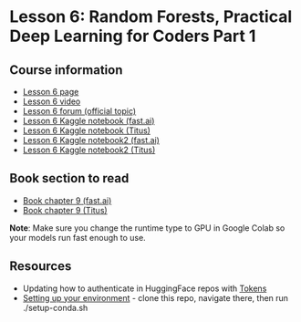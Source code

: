 # Lesson 6: Random Forests, Practical Deep Learning for Coders Part 1

## Course information
- [Lesson 6 page](https://course.fast.ai/Lessons/lesson6.html)
- [Lesson 6 video](https://www.youtube.com/watch?v=AdhG64NF76E)
- [Lesson 6 forum (official topic)](https://forums.fast.ai/t/lesson-6-official-topic/96972)
- [Lesson 6 Kaggle notebook (fast.ai)](https://www.kaggle.com/code/jhoward/how-random-forests-really-work/)
- [Lesson 6 Kaggle notebook (Titus)](../lesson-5-fron-scratch-model/how-random-forests-really-work.ipynb)
- [Lesson 6 Kaggle notebook2 (fast.ai)](https://www.kaggle.com/code/jhoward/first-steps-road-to-the-top-part-1)
- [Lesson 6 Kaggle notebook2 (Titus)](road-to-the-top.ipynb)

## Book section to read
- [Book chapter 9 (fast.ai)](https://colab.research.google.com/github/fastai/fastbook/blob/master/09_tabular.ipynb)
- [Book chapter 9 (Titus)](../lesson-5-from-scratch-modle/09_tabular.ipynb)

**Note**: Make sure you change the runtime type to GPU in Google Colab so your models run fast enough to use. 

## Resources
- Updating how to authenticate in HuggingFace repos with [Tokens](https://huggingface.co/blog/password-git-deprecation)
- [Setting up your environment](https://github.com/fastai/fastsetup) - clone this repo, navigate there, then run ./setup-conda.sh
